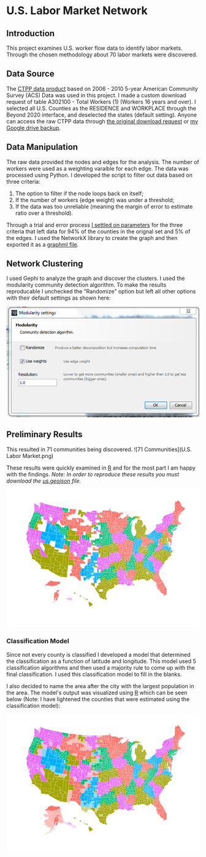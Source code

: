 # U.S. Labor Market Network

## Introduction
This project examines U.S. worker flow data to identify labor markets.  Through the chosen methodology about 70 labor markets were discovered.

## Data Source
The [CTPP data product](http://ctpp.transportation.org/Pages/5-Year-Data.aspx) based on 2006 - 2010 5-year American Community Survey (ACS) Data was used in this project.  I made a custom download request of table A302100 - Total Workers (1) (Workers 16 years and over).  I selected all U.S. Counties as the RESIDENCE and WORKPLACE through the Beyond 2020 interface, and deselected the states (default setting).  Anyone can access the raw CTPP data through [the original download request](http://dataa.beyond2020.com/BulkDownload/BulkDownloadFiles/Job_4393.csv) or [my Google drive backup](https://googledrive.com/host/0B9jKAdYAFCl3bk9jODNteXhYbFk/Job_4393.csv).

## Data Manipulation
The raw data provided the nodes and edges for the analysis.  The number of workers were used as a weighting varaible for each edge.  The data was processed using Python.  I developed the script to filter out data based on three criteria:  
1.  The option to filter if the node loops back on itself;  
2.  If the number of workers (edge weight) was under a threshold;  
3.  If the data was too unreliable (meaning the margin of error to estimate ratio over a threshold).  

Through a trial and error process [I settled on parameters](https://raw.githubusercontent.com/mikeasilva/us-labor-market-network/master/Create%20U.S.%20Labor%20Market%20Graph.py) for the three criteria that left data for 94% of the counties in the orignal set and 5% of the edges.  I used the NetworkX library to create the graph and then exported it as a [graphml file](https://raw.githubusercontent.com/mikeasilva/us-labor-market-network/master/U.S.%20Labor%20Market.graphml). 

## Network Clustering
I used Gephi to analyze the graph and discover the clusters.  I used the modularity community detection algorithm.  To make the results reproducable I unchecked the "Randomize" option but left all other options with their default settings as shown here:

![Modularity Settings](modularity-settings.png)

## Preliminary Results
This resulted in 71 communities being discovered.
![71 Communities](U.S. Labor Market.png)

These results were quickly examined in [R](https://raw.githubusercontent.com/mikeasilva/us-labor-market-network/master/Maps.Rmd) and for the most part I am happy with the findings.  *Note: In order to reproduce these results you must download the [us.geojson](https://raw.githubusercontent.com/hrbrmstr/rd3albers/master/data/us.geojson) file.*

![Modularity Map](gephi-modularity-class-map.png)

### Classification Model
Since not every county is classified I developed a model that determined the classification as a function of latitude and longitude.  This model used 5 classification algorithms and then used a majority rule to come up with the final classification.  I used this classification model to fill in the blanks.  

I also decided to name the area after the city with the largest population in the area.  The model's output was visualized using [R](https://raw.githubusercontent.com/mikeasilva/us-labor-market-network/master/U.S.%20Labor%20Market%20Model%20Map.Rmd) which can be seen below (Note: I have lightened the counties that were estimated using the classification model):

![U.S. Labor Market Map](us-labor-market-map.png)
